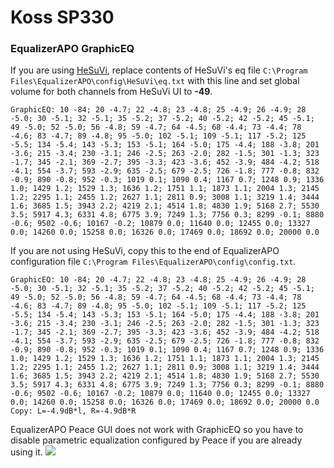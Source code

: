 # Koss SP330
### EqualizerAPO GraphicEQ
If you are using [HeSuVi](https://sourceforge.net/projects/hesuvi/), replace contents of HeSuVi's eq file `C:\Program Files\EqualizerAPO\config\HeSuVi\eq.txt` with this line and set global volume for both channels from HeSuVi UI to **-49**.
```
GraphicEQ: 10 -84; 20 -4.7; 22 -4.8; 23 -4.8; 25 -4.9; 26 -4.9; 28 -5.0; 30 -5.1; 32 -5.1; 35 -5.2; 37 -5.2; 40 -5.2; 42 -5.2; 45 -5.1; 49 -5.0; 52 -5.0; 56 -4.8; 59 -4.7; 64 -4.5; 68 -4.4; 73 -4.4; 78 -4.6; 83 -4.7; 89 -4.8; 95 -5.0; 102 -5.1; 109 -5.1; 117 -5.2; 125 -5.5; 134 -5.4; 143 -5.3; 153 -5.1; 164 -5.0; 175 -4.4; 188 -3.8; 201 -3.6; 215 -3.4; 230 -3.1; 246 -2.5; 263 -2.0; 282 -1.5; 301 -1.3; 323 -1.7; 345 -2.1; 369 -2.7; 395 -3.3; 423 -3.6; 452 -3.9; 484 -4.2; 518 -4.1; 554 -3.7; 593 -2.9; 635 -2.5; 679 -2.5; 726 -1.8; 777 -0.8; 832 -0.9; 890 -0.8; 952 -0.3; 1019 0.1; 1090 0.4; 1167 0.7; 1248 0.9; 1336 1.0; 1429 1.2; 1529 1.3; 1636 1.2; 1751 1.1; 1873 1.1; 2004 1.3; 2145 1.2; 2295 1.1; 2455 1.2; 2627 1.1; 2811 0.9; 3008 1.1; 3219 1.4; 3444 1.6; 3685 1.5; 3943 2.2; 4219 2.1; 4514 1.8; 4830 1.9; 5168 2.7; 5530 3.5; 5917 4.3; 6331 4.8; 6775 3.9; 7249 1.3; 7756 0.3; 8299 -0.1; 8880 -0.6; 9502 -0.6; 10167 -0.2; 10879 0.0; 11640 0.0; 12455 0.0; 13327 0.0; 14260 0.0; 15258 0.0; 16326 0.0; 17469 0.0; 18692 0.0; 20000 0.0
```
If you are not using HeSuVi, copy this to the end of EqualizerAPO configuration file `C:\Program Files\EqualizerAPO\config\config.txt`.
```
GraphicEQ: 10 -84; 20 -4.7; 22 -4.8; 23 -4.8; 25 -4.9; 26 -4.9; 28 -5.0; 30 -5.1; 32 -5.1; 35 -5.2; 37 -5.2; 40 -5.2; 42 -5.2; 45 -5.1; 49 -5.0; 52 -5.0; 56 -4.8; 59 -4.7; 64 -4.5; 68 -4.4; 73 -4.4; 78 -4.6; 83 -4.7; 89 -4.8; 95 -5.0; 102 -5.1; 109 -5.1; 117 -5.2; 125 -5.5; 134 -5.4; 143 -5.3; 153 -5.1; 164 -5.0; 175 -4.4; 188 -3.8; 201 -3.6; 215 -3.4; 230 -3.1; 246 -2.5; 263 -2.0; 282 -1.5; 301 -1.3; 323 -1.7; 345 -2.1; 369 -2.7; 395 -3.3; 423 -3.6; 452 -3.9; 484 -4.2; 518 -4.1; 554 -3.7; 593 -2.9; 635 -2.5; 679 -2.5; 726 -1.8; 777 -0.8; 832 -0.9; 890 -0.8; 952 -0.3; 1019 0.1; 1090 0.4; 1167 0.7; 1248 0.9; 1336 1.0; 1429 1.2; 1529 1.3; 1636 1.2; 1751 1.1; 1873 1.1; 2004 1.3; 2145 1.2; 2295 1.1; 2455 1.2; 2627 1.1; 2811 0.9; 3008 1.1; 3219 1.4; 3444 1.6; 3685 1.5; 3943 2.2; 4219 2.1; 4514 1.8; 4830 1.9; 5168 2.7; 5530 3.5; 5917 4.3; 6331 4.8; 6775 3.9; 7249 1.3; 7756 0.3; 8299 -0.1; 8880 -0.6; 9502 -0.6; 10167 -0.2; 10879 0.0; 11640 0.0; 12455 0.0; 13327 0.0; 14260 0.0; 15258 0.0; 16326 0.0; 17469 0.0; 18692 0.0; 20000 0.0
Copy: L=-4.9dB*l, R=-4.9dB*R
```
EqualizerAPO Peace GUI does not work with GraphicEQ so you have to disable parametric equalization configured by Peace if you are already using it.
![](https://raw.githubusercontent.com/jaakkopasanen/AutoEq/master/results/Innerfidelity%202017/innerfidelity/onear/Koss%20SP330/Koss%20SP330.png)
